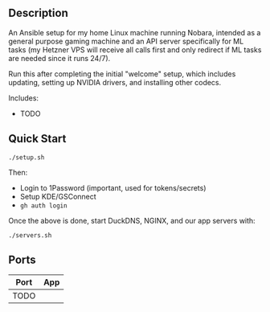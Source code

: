 ## Description

An Ansible setup for my home Linux machine running Nobara, intended as a general purpose gaming machine and an API server specifically for ML tasks (my Hetzner VPS will receive all calls first and only redirect if ML tasks are needed since it runs 24/7). 

Run this after completing the initial "welcome" setup, which includes updating, setting up NVIDIA drivers, and installing other codecs.

Includes: 

- TODO

## Quick Start

```
./setup.sh
```

Then: 

- Login to 1Password (important, used for tokens/secrets)
- Setup KDE/GSConnect
- `gh auth login`

Once the above is done, start DuckDNS, NGINX, and our app servers with:

```
./servers.sh
```

## Ports

| Port | App     |
| ---- | ------- |
| TODO     |         |
